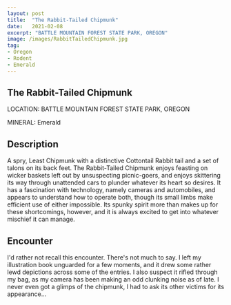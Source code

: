 ```yaml
---
layout: post
title:  "The Rabbit-Tailed Chipmunk"
date:   2021-02-08
excerpt: "BATTLE MOUNTAIN FOREST STATE PARK, OREGON"
image: /images/RabbitTailedChipmunk.jpg
tag:
- Oregon
- Rodent
- Emerald
---
```


## The Rabbit-Tailed Chipmunk

LOCATION: BATTLE MOUNTAIN FOREST STATE PARK, OREGON

MINERAL: Emerald

## Description

A spry, Least Chipmunk with a distinctive Cottontail Rabbit tail and a set of talons on its back feet. The Rabbit-Tailed Chipmunk enjoys feasting on wicker baskets left out by unsuspecting picnic-goers, and enjoys skittering its way through unattended cars to plunder whatever its heart so desires. It has a fascination with technology, namely cameras and automobiles, and appears to understand how to operate both, though its small limbs make efficient use of either impossible. Its spunky spirit more than makes up for these shortcomings, however, and it is always excited to get into whatever mischief it can manage.

## Encounter
I'd rather not recall this encounter. There's not much to say. I left my illustration book unguarded for a few moments, and it drew some rather lewd depictions across some of the entries. I also suspect it rifled through my bag, as my camera has been making an odd clunking noise as of late. I never even got a glimps of the chipmunk, I had to ask its other victims for its appearance...